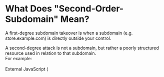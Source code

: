 <h1>What Does "Second-Order-Subdomain" Mean?</h1>

A first-degree subdomain takeover is when a subdomain (e.g. store.example.com) is directly outside your control.

A second-degree attack is not a subdomain, but rather a poorly structured resource used in relation to that subdomain. <br>
For example:
<br><br>
External JavaScript (<script src="...">)<br>
Links (<ahref="...">)<br>
CSS (<linkhref="...">)<br>
CORS response headers



<h2>REQUIREMENTS:</h2>
1-python3<br>
2-pip install requests beautifulsoup4 urllib3


<h2>USAGE:</h2>
1-Enter the domain you want to scan in the domain section at the bottom of the code.<br>
2-Use this command "python3 SOST.py" or "python SOST.py"



